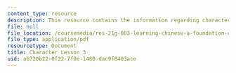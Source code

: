 ```yaml
---
content_type: resource
description: This resource contains the information regarding character lesson 3.
file: null
file_location: /coursemedia/res-21g-003-learning-chinese-a-foundation-course-in-mandarin-spring-2011/a6720b220f227f0e1480dac9f8403ace_MITRES_21G_003S11_char03.pdf
file_type: application/pdf
resourcetype: Document
title: Character Lesson 3
uid: a6720b22-0f22-7f0e-1480-dac9f8403ace
---
```


